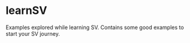 # learnSV
Examples explored while learning SV. Contains some good examples to start your SV journey.
